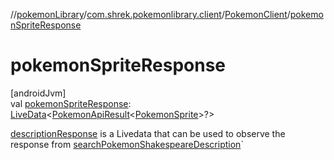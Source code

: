 //[pokemonLibrary](../../../index.md)/[com.shrek.pokemonlibrary.client](../index.md)/[PokemonClient](index.md)/[pokemonSpriteResponse](pokemon-sprite-response.md)

# pokemonSpriteResponse

[androidJvm]\
val [pokemonSpriteResponse](pokemon-sprite-response.md): [LiveData](https://developer.android.com/reference/kotlin/androidx/lifecycle/LiveData.html)&lt;[PokemonApiResult](../../com.shrek.pokemonlibrary.network.data.models/-pokemon-api-result/index.md)&lt;[PokemonSprite](../../com.shrek.pokemonlibrary.network.data.models/-pokemon-sprite/index.md)&gt;?&gt;

[descriptionResponse](description-response.md) is a Livedata that can be used to observe the response from [searchPokemonShakespeareDescription](search-pokemon-shakespeare-description.md)`
